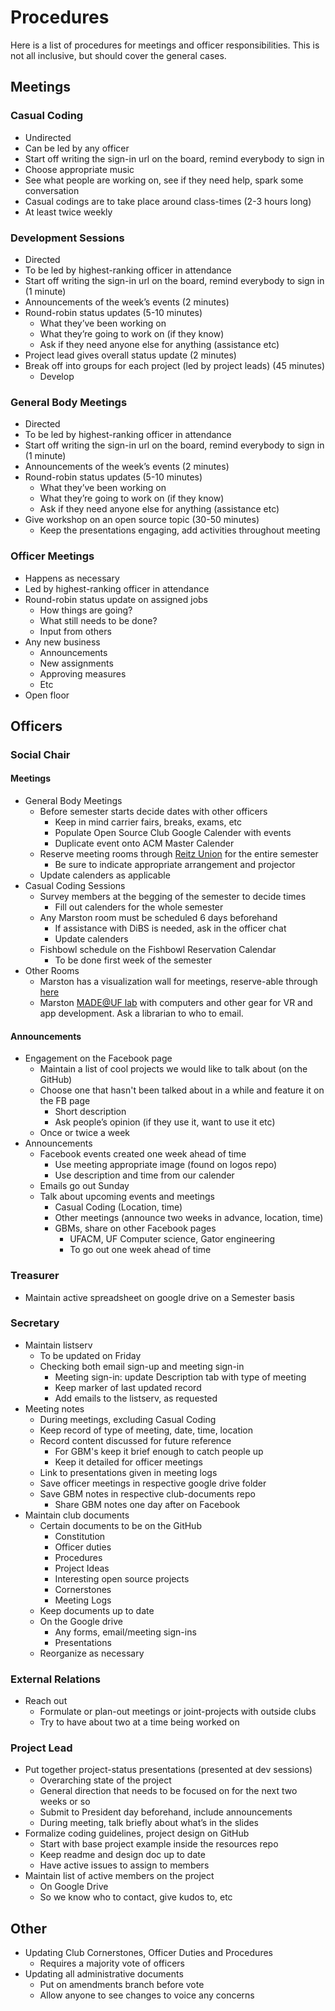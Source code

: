 # Procedures 

Here is a list of procedures for meetings and officer responsibilities. This is not all inclusive, but should cover the general cases. 

## Meetings

### Casual Coding

- Undirected
- Can be led by any officer
- Start off writing the sign-in url on the board, remind everybody to sign in
- Choose appropriate music
- See what people are working on, see if they need help, spark some conversation
- Casual codings are to take place around class-times (2-3 hours long)
- At least twice weekly

### Development Sessions

- Directed
- To be led by highest-ranking officer in attendance
- Start off writing the sign-in url on the board, remind everybody to sign in (1 minute)
- Announcements of the week’s events (2 minutes)
- Round-robin status updates (5-10 minutes)
	- What they’ve been working on
	- What they’re going to work on (if they know)
	- Ask if they need anyone else for anything (assistance etc)
- Project lead gives overall status update (2 minutes)
- Break off into groups for each project (led by project leads) (45 minutes)
	- Develop

### General Body Meetings

- Directed
- To be led by highest-ranking officer in attendance
- Start off writing the sign-in url on the board, remind everybody to sign in (1 minute)
- Announcements of the week’s events (2 minutes)
- Round-robin status updates (5-10 minutes)
	- What they’ve been working on
	- What they’re going to work on (if they know)
	- Ask if they need anyone else for anything (assistance etc)
- Give workshop on an open source topic (30-50 minutes)
	- Keep the presentations engaging, add activities throughout meeting

### Officer Meetings

- Happens as necessary 
- Led by highest-ranking officer in attendance
- Round-robin status update on assigned jobs
	- How things are going?
	- What still needs to be done?
	- Input from others
- Any new business
	- Announcements
	- New assignments
	- Approving measures
	- Etc
- Open floor

## Officers

### Social Chair

#### Meetings

- General Body Meetings
	- Before semester starts decide dates with other officers
		- Keep in mind carrier fairs, breaks, exams, etc
		- Populate Open Source Club Google Calender with events
		- Duplicate event onto ACM Master Calender
	- Reserve meeting rooms through [Reitz Union](https://virtualems.union.ufl.edu/) for the entire semester
		- Be sure to indicate appropriate arrangement and projector
	- Update calenders as applicable
- Casual Coding Sessions
	- Survey members at the begging of the semester to decide times
		- Fill out calenders for the whole semester
	- Any Marston room must be scheduled 6 days beforehand
		- If assistance with DiBS is needed, ask in the officer chat
		- Update calenders
	- Fishbowl schedule on the Fishbowl Reservation Calendar
		- To be done first week of the semester
- Other Rooms
	- Marston has a visualization wall for meetings, reserve-able through [here](http://guides.uflib.ufl.edu/collaboration/L136)
	- Marston [MADE@UF lab](https://made.it.ufl.edu/) with computers and other gear for VR and app development. Ask a librarian to who to email.

#### Announcements

- Engagement on the Facebook page
	- Maintain a list of cool projects we would like to talk about (on the GitHub)
	- Choose one that hasn't been talked about in a while and feature it on the FB page
		- Short description
		- Ask people’s opinion (if they use it, want to use it etc)
	- Once or twice a week
- Announcements
	- Facebook events created one week ahead of time
		- Use meeting appropriate image (found on logos repo)
		- Use description and time from our calender
	- Emails go out Sunday
	- Talk about upcoming events and meetings
		- Casual Coding (Location, time)
		- Other meetings (announce two weeks in advance, location, time)
		- GBMs, share on other Facebook pages
			- UFACM, UF Computer science, Gator engineering
			- To go out one week ahead of time

### Treasurer

- Maintain active spreadsheet on google drive on a Semester basis

### Secretary

- Maintain listserv
	- To be updated on Friday
	- Checking both email sign-up and meeting sign-in
		- Meeting sign-in: update Description tab with type of meeting
		- Keep marker of last updated record
		- Add emails to the listserv, as requested
- Meeting notes
	- During meetings, excluding Casual Coding
	- Keep record of type of meeting, date, time, location
	- Record content discussed for future reference
		- For GBM's keep it brief enough to catch people up
		- Keep it detailed for officer meetings
	- Link to presentations given in meeting logs
	- Save officer meetings in respective google drive folder
	- Save GBM notes in respective club-documents repo
		- Share GBM notes one day after on Facebook
- Maintain club documents
	- Certain documents to be on the GitHub
		- Constitution
		- Officer duties
		- Procedures
		- Project Ideas
		- Interesting open source projects
		- Cornerstones
		- Meeting Logs
	- Keep documents up to date
	- On the Google drive
		- Any forms, email/meeting sign-ins
		- Presentations
	- Reorganize as necessary

### External Relations

- Reach out
	- Formulate or plan-out meetings or joint-projects with outside clubs
	- Try to have about two at a time being worked on

### Project Lead

- Put together project-status presentations (presented at dev sessions)
	- Overarching state of the project
	- General direction that needs to be focused on for the next two weeks or so
	- Submit to President day beforehand, include announcements
	- During meeting, talk briefly about what’s in the slides
- Formalize coding guidelines, project design on GitHub
	- Start with base project example inside the resources repo
	- Keep readme and design doc up to date
	- Have active issues to assign to members
- Maintain list of active members on the project
	- On Google Drive
	- So we know who to contact, give kudos to, etc

## Other

- Updating Club Cornerstones, Officer Duties and Procedures 
	- Requires a majority vote of officers 
- Updating all administrative documents
	- Put on amendments branch before vote 
	- Allow anyone to see changes to voice any concerns 
